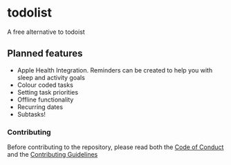 # todolist
A free alternative to todoist

## Planned features
- Apple Health Integration. Reminders can be created to help you with sleep and activity goals
- Colour coded tasks
- Setting task priorities
- Offline functionality
- Recurring dates
- Subtasks!

### Contributing
Before contributing to the repository, please read both the [Code of Conduct](https://github.com/samantharachelb/todolist/blob/master/.github/code_of_conduct.md)
and the [Contributing Guidelines](https://github.com/samantharachelb/todolist/blob/master/.github/contributing.md)

